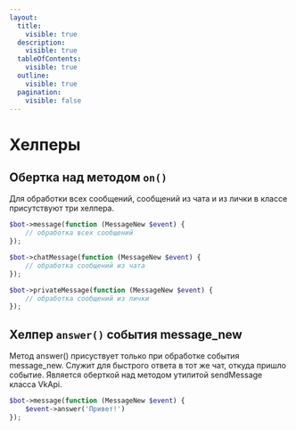 ```yaml
---
layout:
  title:
    visible: true
  description:
    visible: true
  tableOfContents:
    visible: true
  outline:
    visible: true
  pagination:
    visible: false
---
```


# Хелперы

## Обертка над методом `on()`

Для обработки всех сообщений, сообщений из чата и из лички в классе присутствуют три хелпера.

```php
$bot->message(function (MessageNew $event) {
    // обработка всех сообщений
});

$bot->chatMessage(function (MessageNew $event) {
    // обработка сообщений из чата
});

$bot->privateMessage(function (MessageNew $event) {
    // обработка сообщений из лички
});
```

## Хелпер `answer()` события message\_new

Метод answer() присуствует только при обработке события message\_new. Служит для быстрого ответа в тот же чат, откуда пришло событие. Является оберткой над методом утилитой sendMessage класса VkApi.

```php
$bot->message(function (MessageNew $event) {
    $event->answer('Привет!')
});
```
